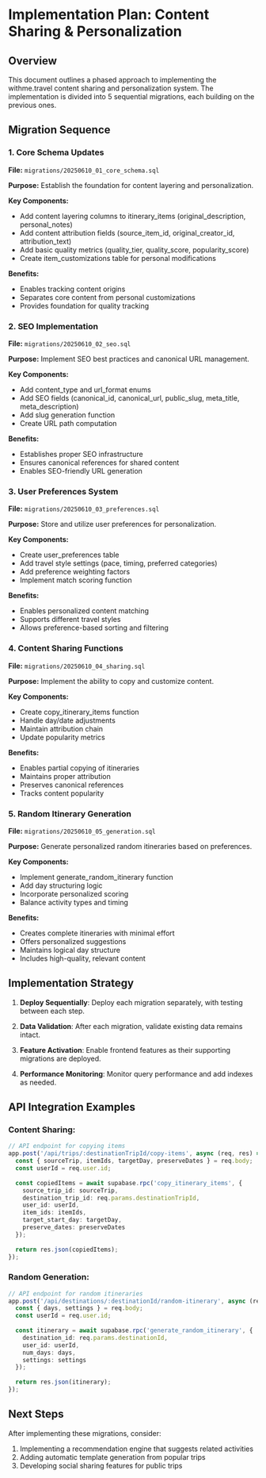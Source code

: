 # Implementation Plan: Content Sharing & Personalization

## Overview

This document outlines a phased approach to implementing the withme.travel content sharing and personalization system. The implementation is divided into 5 sequential migrations, each building on the previous ones.

## Migration Sequence

### 1. Core Schema Updates

**File:** `migrations/20250610_01_core_schema.sql`

**Purpose:** Establish the foundation for content layering and personalization.

**Key Components:**
- Add content layering columns to itinerary_items (original_description, personal_notes)
- Add content attribution fields (source_item_id, original_creator_id, attribution_text)
- Add basic quality metrics (quality_tier, quality_score, popularity_score)
- Create item_customizations table for personal modifications

**Benefits:**
- Enables tracking content origins
- Separates core content from personal customizations
- Provides foundation for quality tracking

### 2. SEO Implementation

**File:** `migrations/20250610_02_seo.sql`

**Purpose:** Implement SEO best practices and canonical URL management.

**Key Components:**
- Add content_type and url_format enums
- Add SEO fields (canonical_id, canonical_url, public_slug, meta_title, meta_description)
- Add slug generation function
- Create URL path computation

**Benefits:**
- Establishes proper SEO infrastructure
- Ensures canonical references for shared content
- Enables SEO-friendly URL generation

### 3. User Preferences System

**File:** `migrations/20250610_03_preferences.sql`

**Purpose:** Store and utilize user preferences for personalization.

**Key Components:**
- Create user_preferences table
- Add travel style settings (pace, timing, preferred categories)
- Add preference weighting factors
- Implement match scoring function

**Benefits:**
- Enables personalized content matching
- Supports different travel styles
- Allows preference-based sorting and filtering

### 4. Content Sharing Functions

**File:** `migrations/20250610_04_sharing.sql`

**Purpose:** Implement the ability to copy and customize content.

**Key Components:**
- Create copy_itinerary_items function
- Handle day/date adjustments
- Maintain attribution chain
- Update popularity metrics

**Benefits:**
- Enables partial copying of itineraries
- Maintains proper attribution
- Preserves canonical references
- Tracks content popularity

### 5. Random Itinerary Generation

**File:** `migrations/20250610_05_generation.sql`

**Purpose:** Generate personalized random itineraries based on preferences.

**Key Components:**
- Implement generate_random_itinerary function
- Add day structuring logic
- Incorporate personalized scoring
- Balance activity types and timing

**Benefits:**
- Creates complete itineraries with minimal effort
- Offers personalized suggestions
- Maintains logical day structure
- Includes high-quality, relevant content

## Implementation Strategy

1. **Deploy Sequentially**: Deploy each migration separately, with testing between each step.

2. **Data Validation**: After each migration, validate existing data remains intact.

3. **Feature Activation**: Enable frontend features as their supporting migrations are deployed.

4. **Performance Monitoring**: Monitor query performance and add indexes as needed.

## API Integration Examples

### Content Sharing:
```typescript
// API endpoint for copying items
app.post('/api/trips/:destinationTripId/copy-items', async (req, res) => {
  const { sourceTrip, itemIds, targetDay, preserveDates } = req.body;
  const userId = req.user.id;
  
  const copiedItems = await supabase.rpc('copy_itinerary_items', {
    source_trip_id: sourceTrip,
    destination_trip_id: req.params.destinationTripId,
    user_id: userId,
    item_ids: itemIds,
    target_start_day: targetDay,
    preserve_dates: preserveDates
  });
  
  return res.json(copiedItems);
});
```

### Random Generation:
```typescript
// API endpoint for random itineraries
app.post('/api/destinations/:destinationId/random-itinerary', async (req, res) => {
  const { days, settings } = req.body;
  const userId = req.user.id;
  
  const itinerary = await supabase.rpc('generate_random_itinerary', {
    destination_id: req.params.destinationId,
    user_id: userId,
    num_days: days,
    settings: settings
  });
  
  return res.json(itinerary);
});
```

## Next Steps

After implementing these migrations, consider:

1. Implementing a recommendation engine that suggests related activities
2. Adding automatic template generation from popular trips
3. Developing social sharing features for public trips


